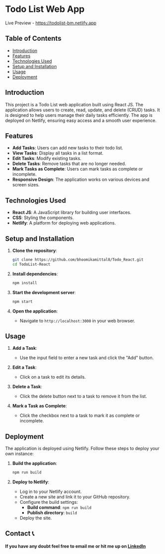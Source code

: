 # Todo List Web App
Live Preview - https://todolist-bm.netlify.app

## Table of Contents
- [Introduction](#introduction)
- [Features](#features)
- [Technologies Used](#technologies-used)
- [Setup and Installation](#setup-and-installation)
- [Usage](#usage)
- [Deployment](#deployment)

## Introduction
This project is a Todo List web application built using React JS. The application allows users to create, read, update, and delete (CRUD) tasks. It is designed to help users manage their daily tasks efficiently. The app is deployed on Netlify, ensuring easy access and a smooth user experience.

## Features
- **Add Tasks**: Users can add new tasks to their todo list.
- **View Tasks**: Display all tasks in a list format.
- **Edit Tasks**: Modify existing tasks.
- **Delete Tasks**: Remove tasks that are no longer needed.
- **Mark Tasks as Complete**: Users can mark tasks as complete or incomplete.
- **Responsive Design**: The application works on various devices and screen sizes.

## Technologies Used
- **React JS**: A JavaScript library for building user interfaces.
- **CSS**: Styling the components.
- **Netlify**: A platform for deploying web applications.

## Setup and Installation
1. **Clone the repository**:
   ```bash
   git clone https://github.com/bhoomikamittal8/Todo_React.git
   cd TodoList-React
   ```

2. **Install dependencies**:
   ```bash
   npm install
   ```

3. **Start the development server**:
   ```bash
   npm start
   ```

4. **Open the application**:
   - Navigate to `http://localhost:3000` in your web browser.

## Usage
1. **Add a Task**:
   - Use the input field to enter a new task and click the "Add" button.

2. **Edit a Task**:
   - Click on a task to edit its details.

3. **Delete a Task**:
   - Click the delete button next to a task to remove it from the list.

4. **Mark a Task as Complete**:
   - Click the checkbox next to a task to mark it as complete or incomplete.

## Deployment
The application is deployed using Netlify. Follow these steps to deploy your own instance:
1. **Build the application**:
   ```bash
   npm run build
   ```

2. **Deploy to Netlify**:
   - Log in to your Netlify account.
   - Create a new site and link it to your GitHub repository.
   - Configure the build settings:
     - **Build command**: `npm run build`
     - **Publish directory**: `build`
   - Deploy the site.
  
## Contact 📞

#### If you have any doubt feel free to email me or hit me up on [LinkedIn](https://www.linkedin.com/in/bhoomikamittal48/)


